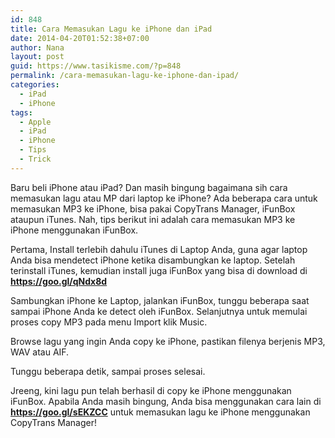 ```yaml
---
id: 848
title: Cara Memasukan Lagu ke iPhone dan iPad
date: 2014-04-20T01:52:38+07:00
author: Nana
layout: post
guid: https://www.tasikisme.com/?p=848
permalink: /cara-memasukan-lagu-ke-iphone-dan-ipad/
categories:
  - iPad
  - iPhone
tags:
  - Apple
  - iPad
  - iPhone
  - Tips
  - Trick
---
```

Baru beli iPhone atau iPad? Dan masih bingung bagaimana sih cara memasukan lagu atau MP dari laptop ke iPhone? Ada beberapa cara untuk memasukan MP3 ke iPhone, bisa pakai CopyTrans Manager, iFunBox ataupun iTunes. Nah, tips berikut ini adalah cara memasukan MP3 ke iPhone menggunakan iFunBox.

Pertama, Install terlebih dahulu iTunes di Laptop Anda, guna agar laptop Anda bisa mendetect iPhone ketika disambungkan ke laptop. Setelah terinstall iTunes, kemudian install juga iFunBox yang bisa di download di **https://goo.gl/qNdx8d**

Sambungkan iPhone ke Laptop, jalankan iFunBox, tunggu beberapa saat sampai iPhone Anda ke detect oleh iFunBox. Selanjutnya untuk memulai proses copy MP3 pada menu Import klik Music.

Browse lagu yang ingin Anda copy ke iPhone, pastikan filenya berjenis MP3, WAV atau AIF.

Tunggu beberapa detik, sampai proses selesai.

Jreeng, kini lagu pun telah berhasil di copy ke iPhone menggunakan iFunBox. Apabila Anda masih bingung, Anda bisa menggunakan cara lain di **https://goo.gl/sEKZCC** untuk memasukan lagu ke iPhone menggunakan CopyTrans Manager!